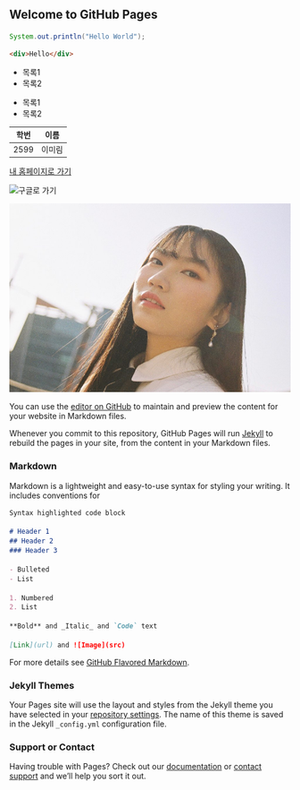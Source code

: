 ## Welcome to GitHub Pages

```java
System.out.println("Hello World");
```
```html
<div>Hello</div>
```

* 목록1
* 목록2

- 목록1
- 목록2

| 학번 | 이름 |
| ---- | --- |
| 2599 | 이미림 |

[내 홈페이지로 가기](https://kkyoung28.github.io)

![구글로 가기](https://www.google.co.kr/images/branding/googlelogo/1x/googlelogo_color_272x92dp.png)

![내 포스터](1551581683591.jpg)

You can use the [editor on GitHub](https://github.com/kkyoung28/kkyoung28.github.io/edit/master/index.md) to maintain and preview the content for your website in Markdown files.

Whenever you commit to this repository, GitHub Pages will run [Jekyll](https://jekyllrb.com/) to rebuild the pages in your site, from the content in your Markdown files.

### Markdown

Markdown is a lightweight and easy-to-use syntax for styling your writing. It includes conventions for

```markdown
Syntax highlighted code block

# Header 1
## Header 2
### Header 3

- Bulleted
- List

1. Numbered
2. List

**Bold** and _Italic_ and `Code` text

[Link](url) and ![Image](src)
```

For more details see [GitHub Flavored Markdown](https://guides.github.com/features/mastering-markdown/).

### Jekyll Themes

Your Pages site will use the layout and styles from the Jekyll theme you have selected in your [repository settings](https://github.com/kkyoung28/kkyoung28.github.io/settings). The name of this theme is saved in the Jekyll `_config.yml` configuration file.

### Support or Contact

Having trouble with Pages? Check out our [documentation](https://help.github.com/categories/github-pages-basics/) or [contact support](https://github.com/contact) and we’ll help you sort it out.
